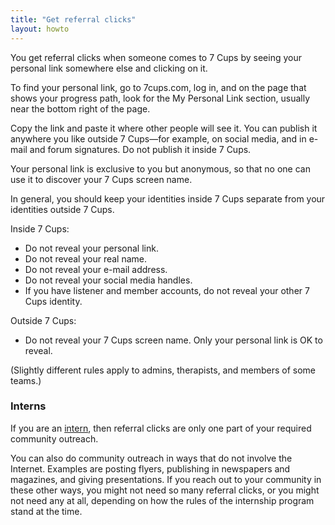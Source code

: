 ```yaml
---
title: "Get referral clicks"
layout: howto
---
```

You get referral clicks when someone comes to 7 Cups by seeing your personal link somewhere else and clicking on it.

To find your personal link, go to 7cups.com, log in, and on the page that shows your progress path, look for the My Personal Link section, usually near the bottom right of the page.

Copy the link and paste it where other people will see it. You can publish it anywhere you like outside 7 Cups—for example, on social media, and in e-mail and forum signatures. Do not publish it inside 7 Cups.

Your personal link is exclusive to you but anonymous, so that no one can use it to discover your 7 Cups screen name.

In general, you should keep your identities inside 7 Cups separate from your identities outside 7 Cups.

Inside 7 Cups:
- Do not reveal your personal link.
- Do not reveal your real name.
- Do not reveal your e-mail address.
- Do not reveal your social media handles.
- If you have listener and member accounts, do not reveal your other 7 Cups identity.

Outside 7 Cups:
- Do not reveal your 7 Cups screen name. Only your personal link is OK to reveal.

(Slightly different rules apply to admins, therapists, and members of some teams.)

### Interns
If you are an [intern](https://rarelycharlie.github.io/glossary#intern), then referral clicks are only one part of your required community outreach.

You can also do community outreach in ways that do not involve the Internet. Examples are posting flyers, publishing in newspapers and magazines, and giving presentations. If you reach out to your community in these other ways, you might not need so many referral clicks, or you might not need any at all, depending on how the rules of the internship program stand at the time.
